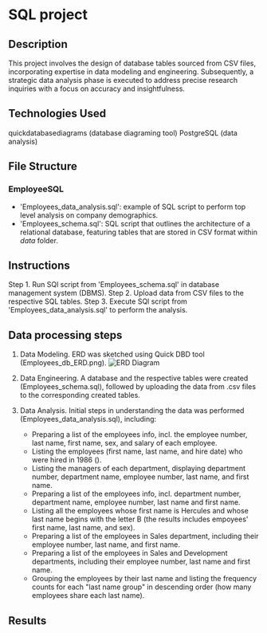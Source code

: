 # SQL project

## Description
This project involves the design of database tables sourced from CSV files, incorporating expertise in data modeling and engineering. Subsequently, a strategic data analysis phase is executed to address precise research inquiries with a focus on accuracy and insightfulness.

## Technologies Used
quickdatabasediagrams (database diagraming tool)
PostgreSQL (data analysis)

## File Structure
### EmployeeSQL
- 'Employees_data_analysis.sql': example of SQL script to perform top level analysis on company demographics.
- 'Employees_schema.sql': SQL script that outlines the architecture of a relational database, featuring tables that are stored in CSV format within *data* folder.

## Instructions
Step 1. Run SQl script from 'Employees_schema.sql' in database management system (DBMS).
Step 2. Upload data from CSV files to the respective SQL tables.
Step 3. Execute SQl script from 'Employees_data_analysis.sql' to perform the analysis.

## Data processing steps

 1. Data Modeling. ERD was sketched using Quick DBD tool (Employees_db_ERD.png).
![ERD Diagram](Employees_db_ERD.png)
 

 2. Data Engineering. A database and the respective tables were created (Employees_schema.sql), followed by uploading the data from .csv files to the corresponding created tables.

 3. Data Analysis. Initial steps in understanding the data was performed (Employees_data_analysis.sql), including:
    - Preparing a list of the employees info, incl. the employee number, last name, first name, sex, and salary of each employee.
    - Listing the employees (first name, last name, and hire date) who were hired in 1986 ().
    - Listing the managers of each department, displaying department number, department name, employee number, last name, and first name.
    - Preparing a list of the employees info, incl. department number, department name, employee number, last name and first name.
    - Listing all the employees whose first name is Hercules and whose last name begins with the letter B (the results includes empoyees' first name, last name, and sex).
    - Preparing a list of the employees in Sales department, including their employee number, last name, and first name.
    - Preparing a list of the employees in Sales and Development departments, including their employee number, last name and first name.
    - Grouping the employees by their last name and listing the frequency counts for each "last name group" in descending order (how many employees share each last name).

## Results
